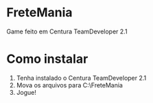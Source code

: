 # FreteMania
Game feito em Centura TeamDeveloper 2.1

# Como instalar
1. Tenha instalado o Centura TeamDeveloper 2.1
2. Mova os arquivos para C:\FreteMania
3. Jogue!

